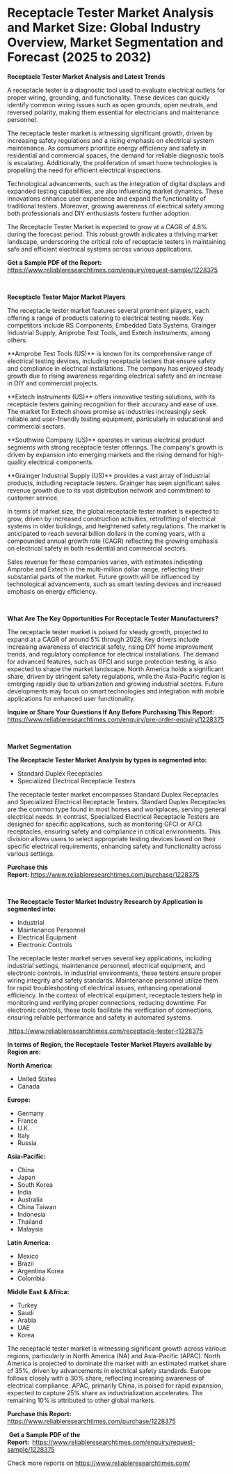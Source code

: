 <p><h1>Receptacle Tester Market Analysis and Market Size: Global Industry Overview, Market Segmentation and Forecast (2025 to 2032)</h1></p><p><strong>Receptacle Tester Market Analysis and Latest Trends</strong></p>
<p><p>A receptacle tester is a diagnostic tool used to evaluate electrical outlets for proper wiring, grounding, and functionality. These devices can quickly identify common wiring issues such as open grounds, open neutrals, and reversed polarity, making them essential for electricians and maintenance personnel.</p><p>The receptacle tester market is witnessing significant growth, driven by increasing safety regulations and a rising emphasis on electrical system maintenance. As consumers prioritize energy efficiency and safety in residential and commercial spaces, the demand for reliable diagnostic tools is escalating. Additionally, the proliferation of smart home technologies is propelling the need for efficient electrical inspections.</p><p>Technological advancements, such as the integration of digital displays and expanded testing capabilities, are also influencing market dynamics. These innovations enhance user experience and expand the functionality of traditional testers. Moreover, growing awareness of electrical safety among both professionals and DIY enthusiasts fosters further adoption.</p><p>The Receptacle Tester Market is expected to grow at a CAGR of 4.8% during the forecast period. This robust growth indicates a thriving market landscape, underscoring the critical role of receptacle testers in maintaining safe and efficient electrical systems across various applications.</p></p>
<p><strong>Get a Sample PDF of the Report:&nbsp;</strong> <a href="https://www.reliableresearchtimes.com/enquiry/request-sample/1228375?utm_campaign=3087&utm_medium=2&utm_source=Github&utm_content=ia&utm_term=09042025&utm_id=receptacle-tester">https://www.reliableresearchtimes.com/enquiry/request-sample/1228375</a></p>
<p>&nbsp;</p>
<p><strong>Receptacle Tester Major Market Players</strong></p>
<p><p>The receptacle tester market features several prominent players, each offering a range of products catering to electrical testing needs. Key competitors include RS Components, Embedded Data Systems, Grainger Industrial Supply, Amprobe Test Tools, and Extech Instruments, among others.</p><p>**Amprobe Test Tools (US)** is known for its comprehensive range of electrical testing devices, including receptacle testers that ensure safety and compliance in electrical installations. The company has enjoyed steady growth due to rising awareness regarding electrical safety and an increase in DIY and commercial projects.</p><p>**Extech Instruments (US)** offers innovative testing solutions, with its receptacle testers gaining recognition for their accuracy and ease of use. The market for Extech shows promise as industries increasingly seek reliable and user-friendly testing equipment, particularly in educational and commercial sectors.</p><p>**Southwire Company (US)** operates in various electrical product segments with strong receptacle tester offerings. The company's growth is driven by expansion into emerging markets and the rising demand for high-quality electrical components.</p><p>**Grainger Industrial Supply (US)** provides a vast array of industrial products, including receptacle testers. Grainger has seen significant sales revenue growth due to its vast distribution network and commitment to customer service.</p><p>In terms of market size, the global receptacle tester market is expected to grow, driven by increased construction activities, retrofitting of electrical systems in older buildings, and heightened safety regulations. The market is anticipated to reach several billion dollars in the coming years, with a compounded annual growth rate (CAGR) reflecting the growing emphasis on electrical safety in both residential and commercial sectors.</p><p>Sales revenue for these companies varies, with estimates indicating Amprobe and Extech in the multi-million dollar range, reflecting their substantial parts of the market. Future growth will be influenced by technological advancements, such as smart testing devices and increased emphasis on energy efficiency.</p></p>
<p>&nbsp;</p>
<p><strong>What Are The Key Opportunities For Receptacle Tester Manufacturers?</strong></p>
<p><p>The receptacle tester market is poised for steady growth, projected to expand at a CAGR of around 5% through 2028. Key drivers include increasing awareness of electrical safety, rising DIY home improvement trends, and regulatory compliance for electrical installations. The demand for advanced features, such as GFCI and surge protection testing, is also expected to shape the market landscape. North America holds a significant share, driven by stringent safety regulations, while the Asia-Pacific region is emerging rapidly due to urbanization and growing industrial sectors. Future developments may focus on smart technologies and integration with mobile applications for enhanced user functionality.</p></p>
<p><strong>Inquire or Share Your Questions If Any Before Purchasing This Report:</strong> <a href="https://www.reliableresearchtimes.com/enquiry/pre-order-enquiry/1228375?utm_campaign=3087&utm_medium=2&utm_source=Github&utm_content=ia&utm_term=09042025&utm_id=receptacle-tester">https://www.reliableresearchtimes.com/enquiry/pre-order-enquiry/1228375</a></p>
<p>&nbsp;</p>
<p><strong>Market Segmentation</strong></p>
<p><strong>The Receptacle Tester Market Analysis by types is segmented into:</strong></p>
<p><ul><li>Standard Duplex Receptacles</li><li>Specialized Electrical Receptacle Testers</li></ul></p>
<p><p>The receptacle tester market encompasses Standard Duplex Receptacles and Specialized Electrical Receptacle Testers. Standard Duplex Receptacles are the common type found in most homes and workplaces, serving general electrical needs. In contrast, Specialized Electrical Receptacle Testers are designed for specific applications, such as monitoring GFCI or AFCI receptacles, ensuring safety and compliance in critical environments. This division allows users to select appropriate testing devices based on their specific electrical requirements, enhancing safety and functionality across various settings.</p></p>
<p><strong>Purchase this Report:&nbsp;</strong><a href="https://www.reliableresearchtimes.com/purchase/1228375?utm_campaign=3087&utm_medium=2&utm_source=Github&utm_content=ia&utm_term=09042025&utm_id=receptacle-tester">https://www.reliableresearchtimes.com/purchase/1228375</a></p>
<p>&nbsp;</p>
<p><strong>The Receptacle Tester Market Industry Research by Application is segmented into:</strong></p>
<p><ul><li>Industrial</li><li>Maintenance Personnel</li><li>Electrical Equipment</li><li>Electronic Controls</li></ul></p>
<p><p>The receptacle tester market serves several key applications, including industrial settings, maintenance personnel, electrical equipment, and electronic controls. In industrial environments, these testers ensure proper wiring integrity and safety standards. Maintenance personnel utilize them for rapid troubleshooting of electrical issues, enhancing operational efficiency. In the context of electrical equipment, receptacle testers help in monitoring and verifying proper connections, reducing downtime. For electronic controls, these tools facilitate the verification of connections, ensuring reliable performance and safety in automated systems.</p></p>
<p><a href="https://www.reliableresearchtimes.com/receptacle-tester-r1228375?utm_campaign=3087&utm_medium=2&utm_source=Github&utm_content=ia&utm_term=09042025&utm_id=receptacle-tester">&nbsp;https://www.reliableresearchtimes.com/receptacle-tester-r1228375</a></p>
<p><strong>In terms of Region, the Receptacle Tester Market Players available by Region are:</strong></p>
<p>
    <p> <strong> North America: </strong>
        <ul>
            <li>United States</li>
            <li>Canada</li>
        </ul>
        </p> 
    <p> <strong> Europe: </strong>
        <ul>
            <li>Germany</li>
            <li>France</li>
            <li>U.K.</li>
            <li>Italy</li>
            <li>Russia</li>
        </ul>
        </p> 
    <p> <strong> Asia-Pacific: </strong>
        <ul>
            <li>China</li>
            <li>Japan</li>
            <li>South Korea</li>
            <li>India</li>
            <li>Australia</li>
            <li>China Taiwan</li>
            <li>Indonesia</li>
            <li>Thailand</li>
            <li>Malaysia</li>
        </ul>
        </p> 
    <p> <strong> Latin America: </strong>
        <ul>
            <li>Mexico</li>
            <li>Brazil</li>
            <li>Argentina Korea</li>
            <li>Colombia</li>
        </ul>
        </p> 
    <p> <strong> Middle East & Africa: </strong>
        <ul>
            <li>Turkey</li>
            <li>Saudi</li>
            <li>Arabia</li>
            <li>UAE</li>
            <li>Korea</li>
        </ul>
    </p>
    </p>
<p><p>The receptacle tester market is witnessing significant growth across various regions, particularly in North America (NA) and Asia-Pacific (APAC). North America is projected to dominate the market with an estimated market share of 35%, driven by advancements in electrical safety standards. Europe follows closely with a 30% share, reflecting increasing awareness of electrical compliance. APAC, primarily China, is poised for rapid expansion, expected to capture 25% share as industrialization accelerates. The remaining 10% is attributed to other global markets.</p></p>
<p><strong>Purchase this Report: </strong><a href="https://www.reliableresearchtimes.com/purchase/1228375?utm_campaign=3087&utm_medium=2&utm_source=Github&utm_content=ia&utm_term=09042025&utm_id=receptacle-tester">https://www.reliableresearchtimes.com/purchase/1228375</a></p>
<p>&nbsp;<strong>Get a Sample PDF of the Report:&nbsp;&nbsp;</strong><a href="https://www.reliableresearchtimes.com/enquiry/request-sample/1228375?utm_campaign=3087&utm_medium=2&utm_source=Github&utm_content=ia&utm_term=09042025&utm_id=receptacle-tester">https://www.reliableresearchtimes.com/enquiry/request-sample/1228375</a></p>
<p><strong></strong></p>
<p>Check more reports on <a href="https://www.reliableresearchtimes.com/?utm_campaign=3087&utm_medium=2&utm_source=Github&utm_content=ia&utm_term=09042025&utm_id=receptacle-tester">https://www.reliableresearchtimes.com/</a></p>